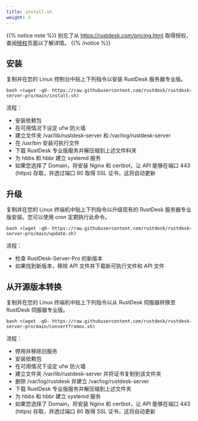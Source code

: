 ```yaml
---
title: install.sh 
weight: 3
---
```


{{% notice note %}}
别忘了从 https://rustdesk.com/pricing.html 取得授权，查阅[授权](/docs/en/self-host/rustdesk-server-pro/license)页面以了解详情。
{{% /notice %}}

## 安装

复制并在您的 Linux 控制台中贴上下列指令以安装 RustDesk 服务器专业版。

`bash <(wget -qO- https://raw.githubusercontent.com/rustdesk/rustdesk-server-pro/main/install.sh)`

流程：

- 安装依赖包
- 在可用情况下设定 ufw 防火墙
- 建立文件夹 /var/lib/rustdesk-server 和 /var/log/rustdesk-server
- 在 /usr/bin 安装可执行文件
- 下载 RustDesk 专业版服务并解压缩到上述文件料夹
- 为 hbbs 和 hbbr 建立 systemd 服务
- 如果您选择了 Domain，将安装 Nginx 和 certbot，让 API 能够在端口 443 (https) 存取，并透过端口 80 取得 SSL 证书，这将自动更新

## 升级

复制并在您的 Linux 终端机中贴上下列指令以升级现有的 RustDesk 服务器专业版安装。您可以使用 cron 定期执行此命令。

`bash <(wget -qO- https://raw.githubusercontent.com/rustdesk/rustdesk-server-pro/main/update.sh)`

流程：

- 检查 RustDesk-Server-Pro 的新版本
- 如果找到新版本，移除 API 文件并下载新可执行文件和 API 文件

## 从开源版本转换

复制并在您的 Linux 终端机中贴上下列指令以从 RustDesk 伺服器转换至 RustDesk 伺服器专业版。

`bash <(wget -qO- https://raw.githubusercontent.com/rustdesk/rustdesk-server-pro/main/convertfromos.sh)`

流程：

- 停用并移除旧服务
- 安装依赖包
- 在可用情况下设定 ufw 防火墙
- 建立文件夹 /var/lib/rustdesk-server 并将证书复制到该文件夹
- 删除 /var/log/rustdesk 并建立 /var/log/rustdesk-server
- 下载 RustDesk 专业版服务并解压缩到上述文件夹
- 为 hbbs 和 hbbr 建立 systemd 服务
- 如果您选择了 Domain，将安装 Nginx 和 certbot，让 API 能够在端口 443 (https) 存取，并透过端口 80 取得 SSL 证书，这将自动更新
